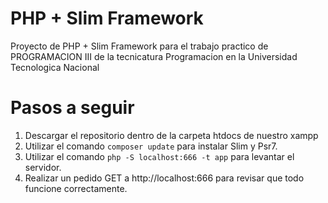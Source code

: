 # PHP + Slim Framework

Proyecto de PHP + Slim Framework para el trabajo practico de PROGRAMACION III de la tecnicatura Programacion en la Universidad Tecnologica Nacional

# Pasos a seguir

1. Descargar el repositorio dentro de la carpeta htdocs de nuestro xampp
2. Utilizar el comando ``composer update`` para instalar Slim y Psr7.
3. Utilizar el comando ``php -S localhost:666 -t app`` para levantar el servidor.
4. Realizar un pedido GET a http://localhost:666 para revisar que todo funcione correctamente.
